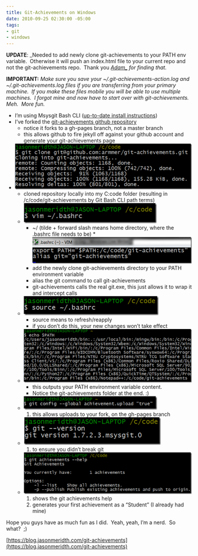 ```yaml
---
title: Git-Achievements on Windows
date: 2010-09-25 02:30:00 -05:00
tags:
- git
- windows
---
```


**UPDATE**: _Needed to add newly clone git-achievements to your PATH env variable.  Otherwise it will push an index.html file to your current repo and not the git-achievements repo.  Thank you __[Adam_](http://twitter.com/adymitruk)_ for finding that._

**IMPORTANT:** _Make sure you save your ~/.git-achievements-action.log and ~/.git-achievements.log files if you are transferring from your primary machine.  If you make these files mobile you will be able to use multiple machines.  I forgot mine and now have to start over with git-achievements.  Meh.  More fun._

* I’m using Msysgit Bash CLI ([up-to-date install instructions](/blogs/jason_meridth/archive/2009/06/01/git-for-windows-developers-git-series-part-1.aspx))
* I’ve forked the [git-achievements github repository](http://github.com/icefox/git-achievements)
  * notice it forks to a gh-pages branch, not a master branch
  * this allows github to fire jekyll off against your github account and generate your git-achievements page
* ![clone_git_achievements](/images/gitachievementswindows/1.png)
  * cloned repository locally into my C:code folder (resulting in /c/code/git-achievements by Git Bash CLI path terms)
  * ![vim_bashrc](/images/gitachievementswindows/2.png)
    * ~/ (tilde + forward slash means home directory, where the .bashrc file needs to be)
  * ![vim_bashrc_export](/images/gitachievementswindows/3.png)
    * add the newly clone git-achievements directory to your PATH environment variable
    * alias the git command to call git-achievements
    * git-achievements calls the real git.exe, this just allows it to wrap it and intercept calls
  * ![source_bashrc](/images/gitachievementswindows/4.png)
    * source means to refresh/reapply
    * if you don’t do this, your new changes won’t take effect
  * ![echo_path](/images/gitachievementswindows/5.png)
    * this outputs your PATH environment variable content.
    * Notice the git-achievements folder at the end. :)
  * ![git_config](/images/gitachievementswindows/6.png)
    1. this allows uploads to your fork, on the gh-pages branch
  * ![check_git_still_works](/images/gitachievementswindows/7.png)
    1. to ensure you didn’t break git
  * ![git_achievements_help](/images/gitachievementswindows/8.png)
    1. shows the git achievements help
    2. generates your first achievement as a “Student” (I already had mine)

Hope you guys have as much fun as I did.  Yeah, yeah, I’m a nerd.  So what?  ;)

[https://blog.jasonmeridth.com/git-achievements](https://blog.jasonmeridth.com/git-achievements)
